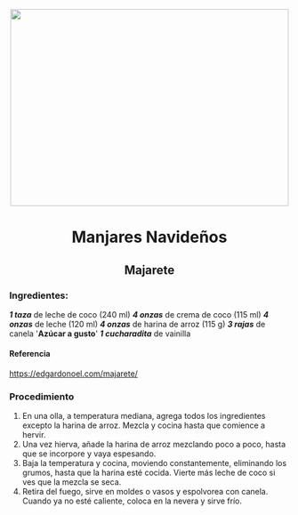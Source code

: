 <div align="center">
  
<img src="https://parrillas.top/wp-content/uploads/2020/07/majarete-puertorrique%C3%B1o.jpg" width="500" height="354" />
  
# Manjares Navideños
## Majarete
  
</div> 
  
### Ingredientes:
***1 taza*** de leche de coco (240 ml)
***4 onzas*** de crema de coco (115 ml)
***4 onzas*** de leche (120 ml)
***4 onzas*** de harina de arroz (115 g)
***3 rajas*** de canela
'**Azúcar a gusto**'
***1 cucharadita*** de vainilla
#### Referencia
https://edgardonoel.com/majarete/
### Procedimiento
1. En una olla, a temperatura mediana, agrega todos los ingredientes excepto la harina de arroz. Mezcla y cocina hasta que comience a hervir.
2. Una vez hierva, añade la harina de arroz mezclando poco a poco, hasta que se incorpore y vaya espesando.
3. Baja la temperatura y cocina, moviendo constantemente, eliminando los grumos, hasta que la harina esté cocida. Vierte más leche de coco si ves que la mezcla se seca.
4. Retira del fuego, sirve en moldes o vasos y espolvorea con canela. Cuando ya no esté caliente, coloca en la nevera y sirve frío.
